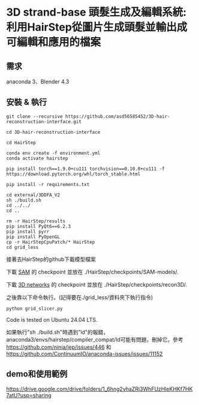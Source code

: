 # 3D strand-base 頭髮生成及編輯系統:利用HairStep從圖片生成頭髮並輸出成可編輯和應用的檔案 

## 需求
anaconda 3、Blender 4.3

## 安裝 & 執行
  ```
git clone --recursive https://github.com/asd56585452/3D-hair-reconstruction-interface.git

cd 3D-hair-reconstruction-interface

cd HairStep

conda env create -f environment.yml
conda activate hairstep

pip install torch==1.9.0+cu111 torchvision==0.10.0+cu111 -f https://download.pytorch.org/whl/torch_stable.html

pip install -r requirements.txt

cd external/3DDFA_V2
sh ./build.sh
cd ../../
cd ..

rm -r HairStep/results
pip install PyQt6==6.2.3
pip install pyrr
pip install PyOpenGL
cp -r HairStepCpuPatch/* HairStep
cd grid_less
  ```
接著去HairStep的github下載模型檔案

下載 [SAM](https://dl.fbaipublicfiles.com/segment_anything/sam_vit_h_4b8939.pth) 的 checkpoint 並放在 ./HairStep/checkpoints/SAM-models/. 

下載 [3D networks](https://drive.google.com/file/d/1-akuukaYYtJDta24AAqVdgUOGte4EmQf/view?usp=drive_link) 的 checkpoint 並放在 ./HairStep/checkpoints/recon3D/.

之後靠以下命令執行。(記得要在./grid_less/資料夾下執行指令)
```
python grid_slicer.py
```

Code is tested on Ubuntu 24.04 LTS.

如果執行"sh ./build.sh"時遇到"ld"的報錯，anaconda3/envs/hairstep/compiler_compat/ld可能有問題，刪掉它。參考
https://github.com/ninia/jep/issues/446
和
https://github.com/ContinuumIO/anaconda-issues/issues/11152

## demo和使用範例

https://drive.google.com/drive/folders/1_6hng2yhaZRj3WhFUzHleKHKf7HK7atU?usp=sharing

